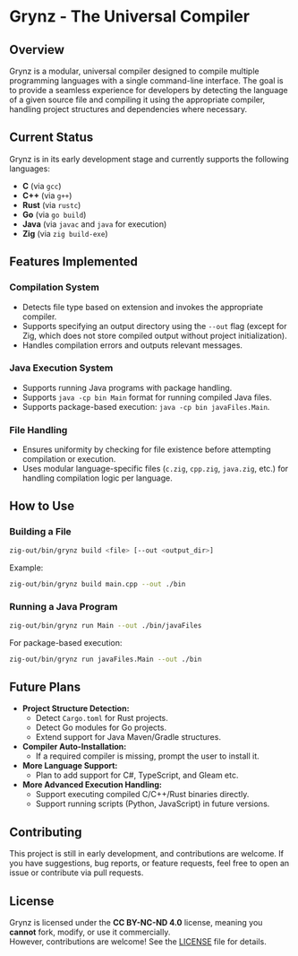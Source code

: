 # Grynz - The Universal Compiler

## Overview
Grynz is a modular, universal compiler designed to compile multiple programming languages with a single command-line interface. The goal is to provide a seamless experience for developers by detecting the language of a given source file and compiling it using the appropriate compiler, handling project structures and dependencies where necessary.

## Current Status
Grynz is in its early development stage and currently supports the following languages:
- **C** (via `gcc`)
- **C++** (via `g++`)
- **Rust** (via `rustc`)
- **Go** (via `go build`)
- **Java** (via `javac` and `java` for execution)
- **Zig** (via `zig build-exe`)

## Features Implemented
### Compilation System
- Detects file type based on extension and invokes the appropriate compiler.
- Supports specifying an output directory using the `--out` flag (except for Zig, which does not store compiled output without project initialization).
- Handles compilation errors and outputs relevant messages.

### Java Execution System
- Supports running Java programs with package handling.
- Supports `java -cp bin Main` format for running compiled Java files.
- Supports package-based execution: `java -cp bin javaFiles.Main`.

### File Handling
- Ensures uniformity by checking for file existence before attempting compilation or execution.
- Uses modular language-specific files (`c.zig`, `cpp.zig`, `java.zig`, etc.) for handling compilation logic per language.

## How to Use
### Building a File
```sh
zig-out/bin/grynz build <file> [--out <output_dir>]
```
Example:
```sh
zig-out/bin/grynz build main.cpp --out ./bin
```

### Running a Java Program
```sh
zig-out/bin/grynz run Main --out ./bin/javaFiles
```
For package-based execution:
```sh
zig-out/bin/grynz run javaFiles.Main --out ./bin
```

## Future Plans
- **Project Structure Detection:**
  - Detect `Cargo.toml` for Rust projects.
  - Detect Go modules for Go projects.
  - Extend support for Java Maven/Gradle structures.
- **Compiler Auto-Installation:**
  - If a required compiler is missing, prompt the user to install it.
- **More Language Support:**
  - Plan to add support for C#, TypeScript, and Gleam etc.
- **More Advanced Execution Handling:**
  - Support executing compiled C/C++/Rust binaries directly.
  - Support running scripts (Python, JavaScript) in future versions.

## Contributing
This project is still in early development, and contributions are welcome. If you have suggestions, bug reports, or feature requests, feel free to open an issue or contribute via pull requests.

## License
Grynz is licensed under the **CC BY-NC-ND 4.0** license, meaning you **cannot** fork, modify, or use it commercially.  
However, contributions are welcome! See the [LICENSE](LICENSE) file for details.